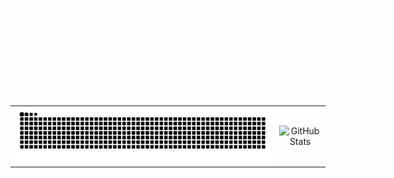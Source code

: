 <div style="
  background: url('https://github.com/vmbx/vmbx/raw/main/2258131708-982b745f2-7d22-48cf-91540-083f1b00d36c9.gif') no-repeat center center;
  background-size: cover;
  padding: 20px;
  color: white;
  font-family: monospace;
  white-space: pre;
  text-align: center;
  border-radius: 10px;
  max-width: 600px;
  margin: auto;
">
                                                       Cyber Security
                        
                                                           links:
                                                    • https://xroot.me
</div>

<table>
  <tr>
    <td align="center">
      <img src="https://raw.githubusercontent.com/vmbx/vmbx/output/snake.svg" alt="Snake animation" />
    </td>
    <td align="center">
      <img src="https://github-readme-streak-stats.herokuapp.com/?user=vmbx&theme=dark" alt="GitHub Stats" />
    </td>
  </tr>
</table>
